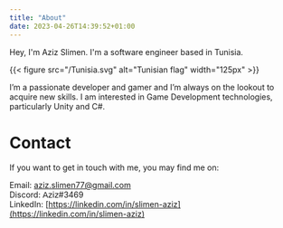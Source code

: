 ```yaml
---
title: "About"
date: 2023-04-26T14:39:52+01:00
---
```


Hey, I'm Aziz Slimen. I'm a software engineer based in Tunisia.

{{< figure src="/Tunisia.svg" alt="Tunisian flag" width="125px" >}}

I’m a passionate developer and gamer and I’m always on the lookout to acquire new skills. I am interested in Game Development technologies, particularly Unity and C#.

# Contact

If you want to get in touch with me, you may find me on:

Email: [aziz.slimen77@gmail.com](mailto:aziz.slimen77@gmail.com) \
Discord: 𝖠𝗓𝗂𝗓#3469 \
LinkedIn: [https://linkedin.com/in/slimen-aziz](https://linkedin.com/in/slimen-aziz)